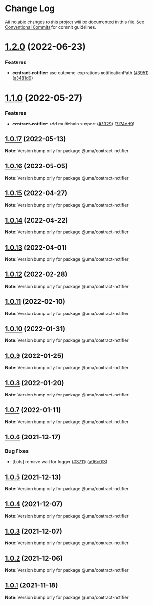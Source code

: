 # Change Log

All notable changes to this project will be documented in this file.
See [Conventional Commits](https://conventionalcommits.org) for commit guidelines.

# [1.2.0](https://github.com/UMAprotocol/protocol/compare/@uma/contract-notifier@1.1.0...@uma/contract-notifier@1.2.0) (2022-06-23)

### Features

- **contract-notifier:** use outcome-expirations notificationPath ([#3951](https://github.com/UMAprotocol/protocol/issues/3951)) ([a3481d9](https://github.com/UMAprotocol/protocol/commit/a3481d9b8e4322021201c795256a521ca09add9f))

# [1.1.0](https://github.com/UMAprotocol/protocol/compare/@uma/contract-notifier@1.0.17...@uma/contract-notifier@1.1.0) (2022-05-27)

### Features

- **contract-notifier:** add multichain support ([#3929](https://github.com/UMAprotocol/protocol/issues/3929)) ([7174dd9](https://github.com/UMAprotocol/protocol/commit/7174dd94c3cfe75328645358341588d916a26755))

## [1.0.17](https://github.com/UMAprotocol/protocol/compare/@uma/contract-notifier@1.0.16...@uma/contract-notifier@1.0.17) (2022-05-13)

**Note:** Version bump only for package @uma/contract-notifier

## [1.0.16](https://github.com/UMAprotocol/protocol/compare/@uma/contract-notifier@1.0.15...@uma/contract-notifier@1.0.16) (2022-05-05)

**Note:** Version bump only for package @uma/contract-notifier

## [1.0.15](https://github.com/UMAprotocol/protocol/compare/@uma/contract-notifier@1.0.14...@uma/contract-notifier@1.0.15) (2022-04-27)

**Note:** Version bump only for package @uma/contract-notifier

## [1.0.14](https://github.com/UMAprotocol/protocol/compare/@uma/contract-notifier@1.0.13...@uma/contract-notifier@1.0.14) (2022-04-22)

**Note:** Version bump only for package @uma/contract-notifier

## [1.0.13](https://github.com/UMAprotocol/protocol/compare/@uma/contract-notifier@1.0.12...@uma/contract-notifier@1.0.13) (2022-04-01)

**Note:** Version bump only for package @uma/contract-notifier

## [1.0.12](https://github.com/UMAprotocol/protocol/compare/@uma/contract-notifier@1.0.11...@uma/contract-notifier@1.0.12) (2022-02-28)

**Note:** Version bump only for package @uma/contract-notifier

## [1.0.11](https://github.com/UMAprotocol/protocol/compare/@uma/contract-notifier@1.0.10...@uma/contract-notifier@1.0.11) (2022-02-10)

**Note:** Version bump only for package @uma/contract-notifier

## [1.0.10](https://github.com/UMAprotocol/protocol/compare/@uma/contract-notifier@1.0.9...@uma/contract-notifier@1.0.10) (2022-01-31)

**Note:** Version bump only for package @uma/contract-notifier

## [1.0.9](https://github.com/UMAprotocol/protocol/compare/@uma/contract-notifier@1.0.8...@uma/contract-notifier@1.0.9) (2022-01-25)

**Note:** Version bump only for package @uma/contract-notifier

## [1.0.8](https://github.com/UMAprotocol/protocol/compare/@uma/contract-notifier@1.0.7...@uma/contract-notifier@1.0.8) (2022-01-20)

**Note:** Version bump only for package @uma/contract-notifier

## [1.0.7](https://github.com/UMAprotocol/protocol/compare/@uma/contract-notifier@1.0.6...@uma/contract-notifier@1.0.7) (2022-01-11)

**Note:** Version bump only for package @uma/contract-notifier

## [1.0.6](https://github.com/UMAprotocol/protocol/compare/@uma/contract-notifier@1.0.5...@uma/contract-notifier@1.0.6) (2021-12-17)

### Bug Fixes

- [bots] remove wait for logger ([#3711](https://github.com/UMAprotocol/protocol/issues/3711)) ([a06c0f3](https://github.com/UMAprotocol/protocol/commit/a06c0f37dea6303b7f1c8b3ae5541982076dc1d8))

## [1.0.5](https://github.com/UMAprotocol/protocol/compare/@uma/contract-notifier@1.0.4...@uma/contract-notifier@1.0.5) (2021-12-13)

**Note:** Version bump only for package @uma/contract-notifier

## [1.0.4](https://github.com/UMAprotocol/protocol/compare/@uma/contract-notifier@1.0.2...@uma/contract-notifier@1.0.4) (2021-12-07)

**Note:** Version bump only for package @uma/contract-notifier

## [1.0.3](https://github.com/UMAprotocol/protocol/compare/@uma/contract-notifier@1.0.2...@uma/contract-notifier@1.0.3) (2021-12-07)

**Note:** Version bump only for package @uma/contract-notifier

## [1.0.2](https://github.com/UMAprotocol/protocol/compare/@uma/contract-notifier@1.0.1...@uma/contract-notifier@1.0.2) (2021-12-06)

**Note:** Version bump only for package @uma/contract-notifier

## [1.0.1](https://github.com/UMAprotocol/protocol/compare/@uma/contract-notifier@1.0.0...@uma/contract-notifier@1.0.1) (2021-11-18)

**Note:** Version bump only for package @uma/contract-notifier
